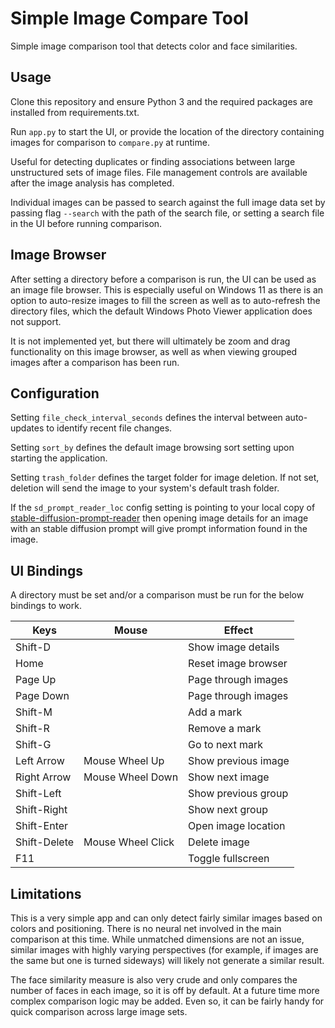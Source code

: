
# Simple Image Compare Tool

Simple image comparison tool that detects color and face similarities.

## Usage

Clone this repository and ensure Python 3 and the required packages are installed from requirements.txt.

Run `app.py` to start the UI, or provide the location of the directory containing images for comparison to `compare.py` at runtime.

Useful for detecting duplicates or finding associations between large unstructured sets of image files. File management controls are available after the image analysis has completed.

Individual images can be passed to search against the full image data set by passing flag `--search` with the path of the search file, or setting a search file in the UI before running comparison.

## Image Browser

After setting a directory before a comparison is run, the UI can be used as an image file browser. This is especially useful on Windows 11 as there is an option to auto-resize images to fill the screen as well as to auto-refresh the directory files, which the default Windows Photo Viewer application does not support.

It is not implemented yet, but there will ultimately be zoom and drag functionality on this image browser, as well as when viewing grouped images after a comparison has been run.

## Configuration

Setting `file_check_interval_seconds` defines the interval between auto-updates to identify recent file changes.

Setting `sort_by` defines the default image browsing sort setting upon starting the application.

Setting `trash_folder` defines the target folder for image deletion. If not set, deletion will send the image to your system's default trash folder.

If the `sd_prompt_reader_loc` config setting is pointing to your local copy of [stable-diffusion-prompt-reader](https://github.com/receyuki/stable-diffusion-prompt-reader) then opening image details for an image with an stable diffusion prompt will give prompt information found in the image.

## UI Bindings

A directory must be set and/or a comparison must be run for the below bindings to work.

| Keys             | Mouse            | Effect               |
|------------------|------------------|----------------------|
| Shift-D          |                  | Show image details   |
| Home             |                  | Reset image browser  |
| Page Up          |                  | Page through images  |
| Page Down        |                  | Page through images  |
| Shift-M          |                  | Add a mark           |
| Shift-R          |                  | Remove a mark        |
| Shift-G          |                  | Go to next mark      |
| Left Arrow       | Mouse Wheel Up   | Show previous image  |
| Right Arrow      | Mouse Wheel Down | Show next image      |
| Shift-Left       |                  | Show previous group  |
| Shift-Right      |                  | Show next group      |
| Shift-Enter      |                  | Open image location  |
| Shift-Delete     | Mouse Wheel Click| Delete image         |
| F11              |                  | Toggle fullscreen    |

## Limitations

This is a very simple app and can only detect fairly similar images based on colors and positioning. There is no neural net involved in the main comparison at this time. While unmatched dimensions are not an issue, similar images with highly varying perspectives (for example, if images are the same but one is turned sideways) will likely not generate a similar result.

The face similarity measure is also very crude and only compares the number of faces in each image, so it is off by default. At a future time more complex comparison logic may be added. Even so, it can be fairly handy for quick comparison across large image sets.

